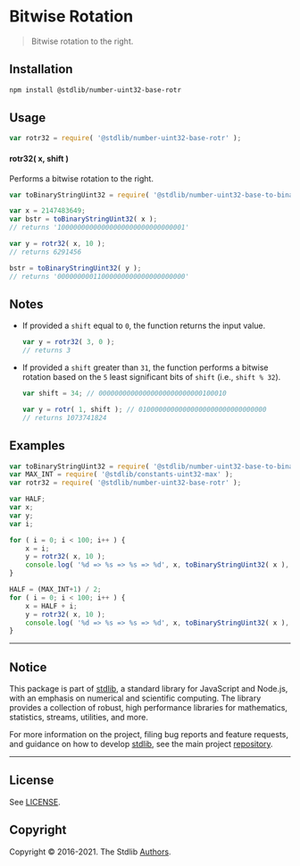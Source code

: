 <!--

@license Apache-2.0

Copyright (c) 2018 The Stdlib Authors.

Licensed under the Apache License, Version 2.0 (the "License");
you may not use this file except in compliance with the License.
You may obtain a copy of the License at

   http://www.apache.org/licenses/LICENSE-2.0

Unless required by applicable law or agreed to in writing, software
distributed under the License is distributed on an "AS IS" BASIS,
WITHOUT WARRANTIES OR CONDITIONS OF ANY KIND, either express or implied.
See the License for the specific language governing permissions and
limitations under the License.

-->

# Bitwise Rotation

> Bitwise rotation to the right.

<section class="installation">

## Installation

```bash
npm install @stdlib/number-uint32-base-rotr
```

</section>

<section class="usage">

## Usage

```javascript
var rotr32 = require( '@stdlib/number-uint32-base-rotr' );
```

#### rotr32( x, shift )

Performs a bitwise rotation to the right.

```javascript
var toBinaryStringUint32 = require( '@stdlib/number-uint32-base-to-binary-string' );

var x = 2147483649;
var bstr = toBinaryStringUint32( x );
// returns '10000000000000000000000000000001'

var y = rotr32( x, 10 );
// returns 6291456

bstr = toBinaryStringUint32( y );
// returns '00000000011000000000000000000000'
```

</section>

<!-- /.usage -->

<section class="notes">

## Notes

-   If provided a `shift` equal to `0`, the function returns the input value.

    ```javascript
    var y = rotr32( 3, 0 );
    // returns 3
    ```

-   If provided a `shift` greater than `31`, the function performs a bitwise rotation based on the `5` least significant bits of `shift` (i.e., `shift % 32`).

    ```javascript
    var shift = 34; // 00000000000000000000000000100010

    var y = rotr( 1, shift ); // 01000000000000000000000000000000
    // returns 1073741824
    ```

</section>

<!-- /.notes -->

<section class="examples">

## Examples

<!-- eslint no-undef: "error" -->

```javascript
var toBinaryStringUint32 = require( '@stdlib/number-uint32-base-to-binary-string' );
var MAX_INT = require( '@stdlib/constants-uint32-max' );
var rotr32 = require( '@stdlib/number-uint32-base-rotr' );

var HALF;
var x;
var y;
var i;

for ( i = 0; i < 100; i++ ) {
    x = i;
    y = rotr32( x, 10 );
    console.log( '%d => %s => %s => %d', x, toBinaryStringUint32( x ), toBinaryStringUint32( y ), y );
}

HALF = (MAX_INT+1) / 2;
for ( i = 0; i < 100; i++ ) {
    x = HALF + i;
    y = rotr32( x, 10 );
    console.log( '%d => %s => %s => %d', x, toBinaryStringUint32( x ), toBinaryStringUint32( y ), y );
}
```

</section>

<!-- /.examples -->


<section class="main-repo" >

* * *

## Notice

This package is part of [stdlib][stdlib], a standard library for JavaScript and Node.js, with an emphasis on numerical and scientific computing. The library provides a collection of robust, high performance libraries for mathematics, statistics, streams, utilities, and more.

For more information on the project, filing bug reports and feature requests, and guidance on how to develop [stdlib][stdlib], see the main project [repository][stdlib].

---

## License

See [LICENSE][stdlib-license].


## Copyright

Copyright &copy; 2016-2021. The Stdlib [Authors][stdlib-authors].

</section>

<!-- /.stdlib -->

<!-- Section for all links. Make sure to keep an empty line after the `section` element and another before the `/section` close. -->

<section class="links">

[stdlib]: https://github.com/stdlib-js/stdlib

[stdlib-authors]: https://github.com/stdlib-js/stdlib/graphs/contributors

[stdlib-license]: https://raw.githubusercontent.com/stdlib-js/number-uint32-base-rotr/main/LICENSE

</section>

<!-- /.links -->
